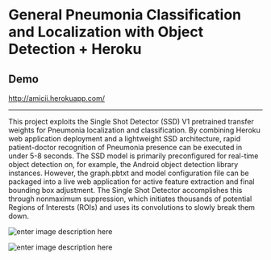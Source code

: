 # General Pneumonia Classification and Localization with Object Detection + Heroku

## Demo
http://amicii.herokuapp.com/
__________________________________________________________________________________________________________________________________________

This project exploits the Single Shot Detector (SSD) V1 pretrained transfer weights for Pneumonia localization and classification. By combining Heroku web application deployment and a lightweight SSD architecture, rapid patient-doctor recognition of Pneumonia presence can be executed in under 5-8 seconds. The SSD model is primarily preconfigured for real-time object detection on, for example, the Android object detection library instances. However, the graph.pbtxt and model configuration file can be packaged into a live web application for active feature extraction and final bounding box adjustment. The Single Shot Detector accomplishes this through nonmaximum suppression, which initiates thousands of potential Regions of Interests (ROIs) and uses its convolutions to slowly break them down.

![enter image description here](https://miro.medium.com/max/2000/1*up-gIJ9rPkHXUGRoqWuULQ.jpeg)

![enter image description here](https://i.imgur.com/YKF25Kj.png)

